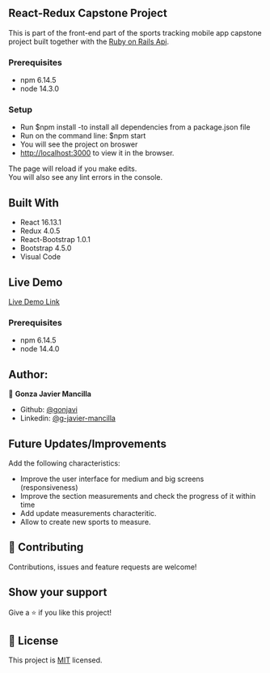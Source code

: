 ## React-Redux Capstone Project
This is part of the front-end part of the sports tracking mobile app capstone project built together with the [Ruby on Rails Api](https://github.com/gonjavi/railsSportsTrack).


### Prerequisites
- npm 6.14.5
- node 14.3.0

### Setup

- Run $npm install   -to install all dependencies from a package.json file
- Run on the command line: $npm start
- You will see the project on broswer
- [http://localhost:3000](http://localhost:3000) to view it in the browser.

The page will reload if you make edits.<br />
You will also see any lint errors in the console.


## Built With

- React 16.13.1
- Redux 4.0.5
- React-Bootstrap 1.0.1
- Bootstrap 4.5.0
- Visual Code


## Live Demo

[Live Demo Link](https://sportstracking-front.herokuapp.com/)

### Prerequisites

- npm 6.14.5
- node 14.4.0


## Author:
👤 **Gonza Javier Mancilla**

- Github: [@gonjavi](https://github.com/gonjavi)
- Linkedin: [@g-javier-mancilla](https://www.linkedin.com/in/g-mancillla)

## Future Updates/Improvements

Add the following characteristics:

- Improve the user interface for medium and big screens (responsiveness)
- Improve the section measurements and check the progress of it within time
- Add update measurements characteritic.
- Allow to create new sports to measure.

## 🤝 Contributing

Contributions, issues and feature requests are welcome!


## Show your support

Give a ⭐️ if you like this project!


## 📝 License

This project is [MIT](lic.url) licensed.
